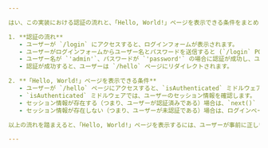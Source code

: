 ```yaml
---

はい、この実装における認証の流れと、「Hello, World!」ページを表示できる条件をまとめます。

1. **認証の流れ**
   - ユーザーが `/login` にアクセスすると、ログインフォームが表示されます。
   - ユーザーがログインフォームからユーザー名とパスワードを送信すると (`/login` POST)、サーバー側でユーザー情報の照合が行われます。
   - ユーザー名が `'admin'`、パスワードが `'password'` の場合に認証が成功し、ユーザーのセッション情報が保存されます。
   - 認証が成功すると、ユーザーは `/hello` ページにリダイレクトされます。

2. **「Hello, World!」ページを表示できる条件**
   - ユーザーが `/hello` ページにアクセスすると、`isAuthenticated` ミドルウェアが実行されます。
   - `isAuthenticated` ミドルウェアでは、ユーザーのセッション情報を確認します。
   - セッション情報が存在する（つまり、ユーザーが認証済みである）場合は、`next()` を呼び出し、`/hello` ページのルートハンドラーが実行されます。
   - セッション情報が存在しない（つまり、ユーザーが未認証である）場合は、ログインページ (`/login`) にリダイレクトされます。

以上の流れを踏まえると、「Hello, World!」ページを表示するには、ユーザーが事前に正しい認証情報でログインを済ませている必要があります。認証が成功した場合のみ、`/hello` ページにアクセスできるようになります。

---
```

